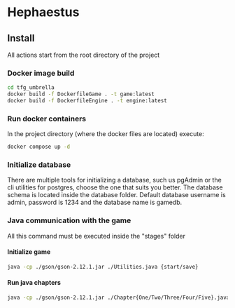 # Hephaestus

## Install

All actions start from the root directory of the project

### Docker image build

```bash
cd tfg_umbrella
docker build -f DockerfileGame . -t game:latest
docker build -f DockerfileEngine . -t engine:latest
```

### Run docker containers

In the project directory (where the docker files are located) execute:

```bash
docker compose up -d
```

### Initialize database

There are multiple tools for initializing a database, such us pgAdmin or the cli utilities for postgres, choose the one that suits you better. The database schema is located inside the database folder. Default database username is admin, password is 1234 and the database name is gamedb.

### Java communication with the game

All this command must be executed inside the "stages" folder

#### Initialize game

```bash
java -cp ./gson/gson-2.12.1.jar ./Utilities.java {start/save}
```

#### Run java chapters

```bash
java -cp ./gson/gson-2.12.1.jar ./Chapter{One/Two/Three/Four/Five}.java
```

